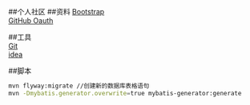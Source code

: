 ##个人社区
##资料
[Bootstrap](https://v3.bootcss.com/components/#navbar)  
[GitHub Oauth](https://developer.github.com/apps/building-oauth-apps/creating-an-oauth-app/)

##工具  
[Git](https://git-scm.com/)  
[idea](https://www.jetbrains.com/)

##脚本
```bash
mvn flyway:migrate //创建新的数据库表格语句
mvn -Dmybatis.generator.overwrite=true mybatis-generator:generate

```

